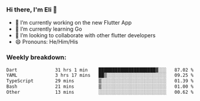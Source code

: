 ### Hi there, I'm Eli 👋
- 🔭 I’m currently working on the new Flutter App
- 🌱 I’m currently learning Go
- 🦄 I’m looking to collaborate with other flutter developers
- 😄 Pronouns: He/Him/His

### Weekly breakdown:
<!--START_SECTION:waka-->

```txt
Dart              31 hrs 1 min    █████████████████████▓░░░   87.02 %
YAML              3 hrs 17 mins   ██▒░░░░░░░░░░░░░░░░░░░░░░   09.25 %
TypeScript        29 mins         ▒░░░░░░░░░░░░░░░░░░░░░░░░   01.39 %
Bash              21 mins         ▒░░░░░░░░░░░░░░░░░░░░░░░░   01.00 %
Other             13 mins         ░░░░░░░░░░░░░░░░░░░░░░░░░   00.62 %
```

<!--END_SECTION:waka-->
